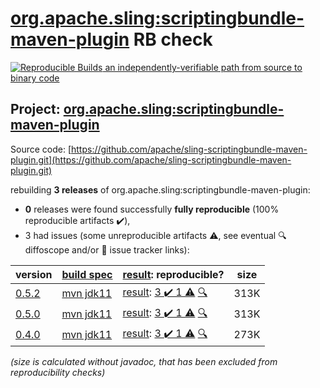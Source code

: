 [org.apache.sling:scriptingbundle-maven-plugin](https://central.sonatype.com/artifact/org.apache.sling/scriptingbundle-maven-plugin/versions) RB check
=======

[![Reproducible Builds](https://reproducible-builds.org/images/logos/rb.svg) an independently-verifiable path from source to binary code](https://reproducible-builds.org/)

## Project: [org.apache.sling:scriptingbundle-maven-plugin](https://central.sonatype.com/artifact/org.apache.sling/scriptingbundle-maven-plugin/versions)

Source code: [https://github.com/apache/sling-scriptingbundle-maven-plugin.git](https://github.com/apache/sling-scriptingbundle-maven-plugin.git)

rebuilding **3 releases** of org.apache.sling:scriptingbundle-maven-plugin:
- **0** releases were found successfully **fully reproducible** (100% reproducible artifacts :heavy_check_mark:),
- 3 had issues (some unreproducible artifacts :warning:, see eventual :mag: diffoscope and/or :memo: issue tracker links):

| version | [build spec](/BUILDSPEC.md) | [result](https://reproducible-builds.org/docs/jvm/): reproducible? | size |
| -- | --------- | ------ | -- |
| [0.5.2](https://central.sonatype.com/artifact/org.apache.sling/scriptingbundle-maven-plugin/0.5.2/pom) | [mvn jdk11](scriptingbundle-maven-plugin-0.5.2.buildspec) | [result](scriptingbundle-maven-plugin-0.5.2.buildinfo): [3 :heavy_check_mark:  1 :warning:](scriptingbundle-maven-plugin-0.5.2.buildcompare) [:mag:](scriptingbundle-maven-plugin-0.5.2.diffoscope) | 313K |
| [0.5.0](https://central.sonatype.com/artifact/org.apache.sling/scriptingbundle-maven-plugin/0.5.0/pom) | [mvn jdk11](scriptingbundle-maven-plugin-0.5.0.buildspec) | [result](scriptingbundle-maven-plugin-0.5.0.buildinfo): [3 :heavy_check_mark:  1 :warning:](scriptingbundle-maven-plugin-0.5.0.buildcompare) [:mag:](scriptingbundle-maven-plugin-0.5.0.diffoscope) | 313K |
| [0.4.0](https://central.sonatype.com/artifact/org.apache.sling/scriptingbundle-maven-plugin/0.4.0/pom) | [mvn jdk11](scriptingbundle-maven-plugin-0.4.0.buildspec) | [result](scriptingbundle-maven-plugin-0.4.0.buildinfo): [3 :heavy_check_mark:  1 :warning:](scriptingbundle-maven-plugin-0.4.0.buildcompare) [:mag:](scriptingbundle-maven-plugin-0.4.0.diffoscope) | 273K |

<i>(size is calculated without javadoc, that has been excluded from reproducibility checks)</i>
